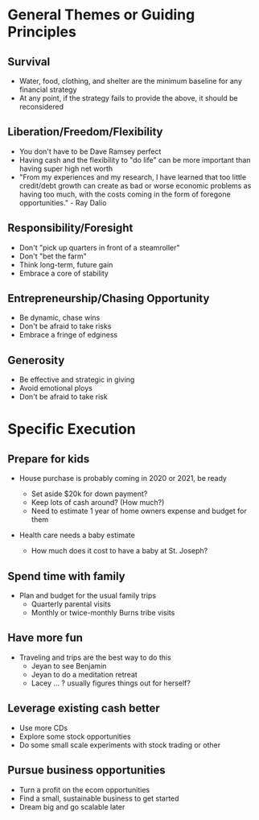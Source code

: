 
# General Themes or Guiding Principles

## Survival

- Water, food, clothing, and shelter are the minimum baseline for any financial strategy
- At any point, if the strategy fails to provide the above, it should be reconsidered

## Liberation/Freedom/Flexibility

- You don't have to be Dave Ramsey perfect
- Having cash and the flexibility to "do life" can be more important than having super high net worth
- "From my experiences and my research, I have learned that too little credit/debt growth can create as bad or worse economic problems as having too much, with the costs coming in the form of foregone opportunities." - Ray Dalio

## Responsibility/Foresight

- Don't "pick up quarters in front of a steamroller"
- Don't "bet the farm"
- Think long-term, future gain
- Embrace a core of stability

## Entrepreneurship/Chasing Opportunity

- Be dynamic, chase wins
- Don't be afraid to take risks
- Embrace a fringe of edginess

## Generosity

- Be effective and strategic in giving
- Avoid emotional ploys
- Don't be afraid to take risk


# Specific Execution


## Prepare for kids

- House purchase is probably coming in 2020 or 2021, be ready
   - Set aside $20k for down payment?
   - Keep lots of cash around? (How much?)
   - Need to estimate 1 year of home owners expense and budget for them

- Health care needs a baby estimate
   - How much does it cost to have a baby at St. Joseph?

## Spend time with family

- Plan and budget for the usual family trips
   - Quarterly parental visits
   - Monthly or twice-monthly Burns tribe visits

## Have more fun

- Traveling and trips are the best way to do this
   - Jeyan to see Benjamin
   - Jeyan to do a meditation retreat
   - Lacey ... ? usually figures things out for herself?

## Leverage existing cash better

- Use more CDs
- Explore some stock opportunities
- Do some small scale experiments with stock trading or other 

## Pursue business opportunities

- Turn a profit on the ecom opportunities
- Find a small, sustainable business to get started
- Dream big and go scalable later
